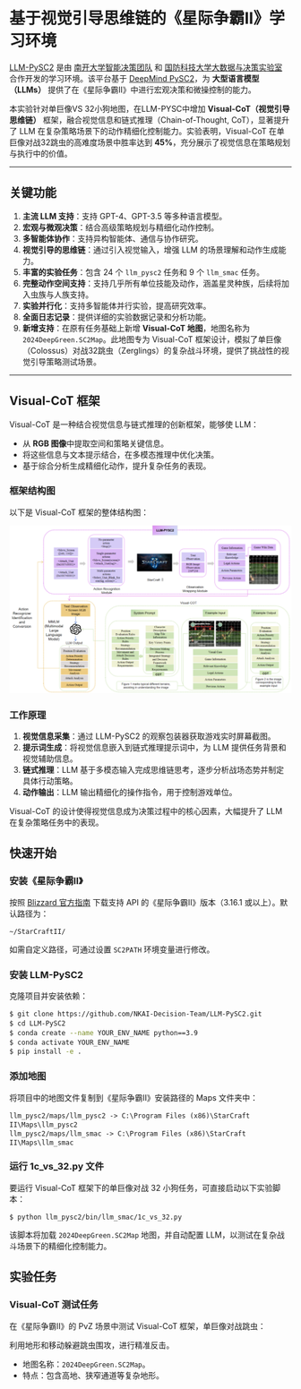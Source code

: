 # 基于视觉引导思维链的《星际争霸II》学习环境

[LLM-PySC2](https://github.com/NKAI-Decision-Team/LLM-PySC2) 是由 [南开大学智能决策团队](https://github.com/orgs/NKAI-Decision-Team/repositories) 和 [国防科技大学大数据与决策实验室](https://www.nudt.edu.cn/) 合作开发的学习环境。该平台基于 [DeepMind PySC2](https://github.com/deepmind/pysc2)，为 **大型语言模型（LLMs）** 提供了在《星际争霸II》中进行宏观决策和微操控制的能力。

本实验针对单巨像VS 32小狗地图，在LLM-PYSC中增加 **Visual-CoT（视觉引导思维链）** 框架，融合视觉信息和链式推理（Chain-of-Thought, CoT），显著提升了 LLM 在复杂策略场景下的动作精细化控制能力。实验表明，Visual-CoT 在单巨像对战32跳虫的高难度场景中胜率达到 **45%**，充分展示了视觉信息在策略规划与执行中的价值。

------

## **关键功能**

1. **主流 LLM 支持**：支持 GPT-4、GPT-3.5 等多种语言模型。
2. **宏观与微观决策**：结合高级策略规划与精细化动作控制。
3. **多智能体协作**：支持异构智能体、通信与协作研究。
4. **视觉引导的思维链**：通过引入视觉输入，增强 LLM 的场景理解和动作生成能力。
5. **丰富的实验任务**：包含 24 个 `llm_pysc2` 任务和 9 个 `llm_smac` 任务。
6. **完整动作空间支持**：支持几乎所有单位技能及动作，涵盖星灵种族，后续将加入虫族与人族支持。
7. **实验并行化**：支持多智能体并行实验，提高研究效率。
8. **全面日志记录**：提供详细的实验数据记录和分析功能。
9. **新增支持**：在原有任务基础上新增 **Visual-CoT 地图**，地图名称为 `2024DeepGreen.SC2Map`。此地图专为 Visual-CoT 框架设计，模拟了单巨像（Colossus）对战32跳虫（Zerglings）的复杂战斗环境，提供了挑战性的视觉引导策略测试场景。

------

## **Visual-CoT 框架**

Visual-CoT 是一种结合视觉信息与链式推理的创新框架，能够使 LLM：

- 从 **RGB 图像**中提取空间和策略关键信息。
- 将这些信息与文本提示结合，在多模态推理中优化决策。
- 基于综合分析生成精细化动作，提升复杂任务的表现。

### **框架结构图**

以下是 Visual-CoT 框架的整体结构图：

<p align="center">
  <img src="docs/images/Visual-COT.png" width="600">
</p>

### **工作原理**

1. **视觉信息采集**：通过 LLM-PySC2 的观察包装器获取游戏实时屏幕截图。
2. **提示词生成**：将视觉信息嵌入到链式推理提示词中，为 LLM 提供任务背景和视觉辅助信息。
3. **链式推理**：LLM 基于多模态输入完成思维链思考，逐步分析战场态势并制定具体行动策略。
4. **动作输出**：LLM 输出精细化的操作指令，用于控制游戏单位。

Visual-CoT 的设计使得视觉信息成为决策过程中的核心因素，大幅提升了 LLM 在复杂策略任务中的表现。

## **快速开始**

### **安装《星际争霸II》**

按照 [Blizzard 官方指南](https://github.com/Blizzard/s2client-proto#downloads) 下载支持 API 的《星际争霸II》版本（3.16.1 或以上）。默认路径为：

```
~/StarCraftII/
```

如需自定义路径，可通过设置 `SC2PATH` 环境变量进行修改。

### **安装 LLM-PySC2**

克隆项目并安装依赖：

```bash
$ git clone https://github.com/NKAI-Decision-Team/LLM-PySC2.git
$ cd LLM-PySC2
$ conda create --name YOUR_ENV_NAME python==3.9
$ conda activate YOUR_ENV_NAME
$ pip install -e .
```

### **添加地图**

将项目中的地图文件复制到《星际争霸II》安装路径的 Maps 文件夹中：

```
llm_pysc2/maps/llm_pysc2 -> C:\Program Files (x86)\StarCraft II\Maps\llm_pysc2
llm_pysc2/maps/llm_smac -> C:\Program Files (x86)\StarCraft II\Maps\llm_smac
```

### **运行 1c_vs_32.py 文件**

要运行 Visual-CoT 框架下的单巨像对战 32 小狗任务，可直接启动以下实验脚本：

```
$ python llm_pysc2/bin/llm_smac/1c_vs_32.py
```

该脚本将加载 `2024DeepGreen.SC2Map` 地图，并自动配置 LLM，以测试在复杂战斗场景下的精细化控制能力。

## **实验任务**

### **Visual-CoT 测试任务**

在《星际争霸II》的 PvZ 场景中测试 Visual-CoT 框架，单巨像对战跳虫：

利用地形和移动躲避跳虫围攻，进行精准反击。

- 地图名称：`2024DeepGreen.SC2Map`。
- 特点：包含高地、狭窄通道等复杂地形。

